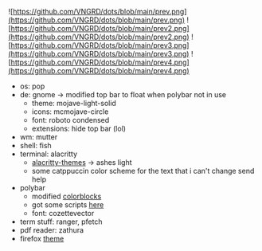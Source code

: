 ![https://github.com/VNGRD/dots/blob/main/prev.png](https://github.com/VNGRD/dots/blob/main/prev.png)
![https://github.com/VNGRD/dots/blob/main/prev2.png](https://github.com/VNGRD/dots/blob/main/prev2.png)
![https://github.com/VNGRD/dots/blob/main/prev3.png](https://github.com/VNGRD/dots/blob/main/prev3.png)
![https://github.com/VNGRD/dots/blob/main/prev4.png](https://github.com/VNGRD/dots/blob/main/prev4.png)

- os: pop
- de: gnome -> modified top bar to float when polybar not in use
  - theme: mojave-light-solid
  - icons: mcmojave-circle
  - font: roboto condensed
  - extensions: hide top bar (lol)
- wm: mutter
- shell: fish
- terminal: alacritty
  - [alacritty-themes](https://github.com/rajasegar/alacritty-themes) -> ashes light
  - some catppuccin color scheme for the text that i can't change send help
- polybar
  - modified [colorblocks](https://github.com/adi1090x/polybar-themes)
  - got some scripts [here](https://github.com/polybar/polybar-scripts)
  - font: cozettevector
- term stuff: ranger, pfetch
- pdf reader: zathura
- firefox [theme](https://github.com/evanswa0606/firefox-simpletheme)
